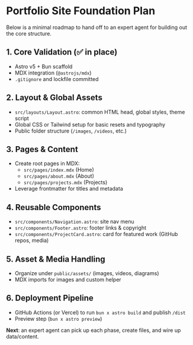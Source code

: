 <!--
  Portfolio Site Foundation Plan
  --------------------------------
  High-level phases for setting up the Astro + MDX + Bun portfolio
-->
# Portfolio Site Foundation Plan

Below is a minimal roadmap to hand off to an expert agent for building out the core structure.

## 1. Core Validation (✅ in place)
- Astro v5 + Bun scaffold
- MDX integration (`@astrojs/mdx`)
- `.gitignore` and lockfile committed

## 2. Layout & Global Assets
- `src/layouts/Layout.astro`: common HTML head, global styles, theme script
- Global CSS or Tailwind setup for basic resets and typography
- Public folder structure (`/images`, `/videos`, etc.)

## 3. Pages & Content
- Create root pages in MDX:
  - `src/pages/index.mdx` (Home)
  - `src/pages/about.mdx` (About)
  - `src/pages/projects.mdx` (Projects)
- Leverage frontmatter for titles and metadata

## 4. Reusable Components
- `src/components/Navigation.astro`: site nav menu
- `src/components/Footer.astro`: footer links & copyright
- `src/components/ProjectCard.astro`: card for featured work (GitHub repos, media)

## 5. Asset & Media Handling
- Organize under `public/assets/` (images, videos, diagrams)
- MDX imports for images and custom <MediaEmbed> helper

## 6. Deployment Pipeline
- GitHub Actions (or Vercel) to run `bun x astro build` and publish `/dist`
- Preview step (`bun x astro preview`)

**Next**: an expert agent can pick up each phase, create files, and wire up data/content.